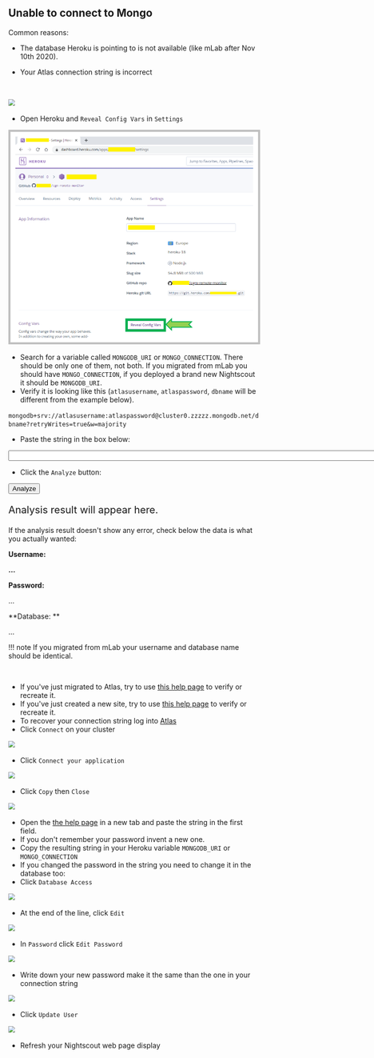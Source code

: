 ## Unable to connect to Mongo

Common reasons:

- The database Heroku is pointing to is not available (like mLab after Nov 10th 2020).

- Your Atlas connection string is incorrect

  </br>

<img src="../img/TShoot06.png" style="zoom:80%;" >

</br>

- Open Heroku and `Reveal Config Vars` in `Settings`

<img src="../../update/img/MigrateNS03.png" style="zoom:80%;" >

</br>

- Search for a variable called `MONGODB_URI` or `MONGO_CONNECTION`. There should be only one of them, not both. If you migrated from mLab you should have `MONGO_CONNECTION`, if you deployed a brand new Nightscout it should be `MONGODB_URI`.
- Verify it is looking like this (`atlasusername`, `atlaspassword`, `dbname` will be different from the example below). 

`mongodb+srv://atlasusername:atlaspassword@cluster0.zzzzz.mongodb.net/dbname?retryWrites=true&w=majority`

- Paste the string in the box below:

<input type="text" id="myAtlas" value="" size="100">
</br>

- Click the `Analyze` button:

<button onclick="Analyze()">Analyze</button>

<p style="font-size:20px" id="result">Analysis result will appear here.</p>

If the analysis result doesn't show any error, check below the data is what you actually wanted:

**Username: <p id="myUser">...</p>
Password:** <p id="myPwd">...</p>
**Database: **<p id="mydB">...</p>

<script>
var sUser, sdB, sPwd;
function Analyze()
{

  var sString = "Your connection string structure looks good.";
  var bErr = 0;

  var sAtlas = document.getElementById("myAtlas").value;

  var iAS = sAtlas.search(" ");
  if(iAS!=-1)
  { 
    sString = "There should be no space characters in the string. Remove all spaces";
    bErr = 1;
  }

  iAS = sAtlas.search("mongodb://");
  if(iAS!=-1 && !bErr)
  { 
    sString = "This is not an Atlas connection string: it should start with mongodb+srv://";
    bErr = 1;
  }

  iAS = sAtlas.search("<password>");
  if(iAS!=-1 && !bErr)
  { 
    sString = "You should replace &lt;password&gt; with your actual Atlas database passwowrd in the Atlas string";
    bErr = 1;
  }

  iAS = sAtlas.search("<dbname>");
  if(iAS!=-1 && !bErr)
  { 
    sString = "You should replace &lt;dbname&gt; with your actual Atlas database name in the Atlas string";
    bErr = 1;
  }

  iAS = sAtlas.search("<");
  if(iAS!=-1 && !bErr)
  { 
    sString = "There should be no &lt; characters in the Atlas string";
    bErr = 1;
  }

  iAS = sAtlas.search(">");
  if(iAS!=-1 && !bErr)
  { 
    sString = "There should be no &gt; characters in the Atlas string";
    bErr = 1;
  }

  iAS = sAtlas.search("retryWrites=true");
  if(iAS==-1 && !bErr)
  { 
    sString = "Your Atlas string should end with ?retryWrites=true&w=majority";
    bErr = 1;
  }

  var iUsr, iAt, iCol, idB, iQM;

  iUsr = sAtlas.search("://");
  if(iUsr==-1 && !bErr)
  { 
    sString = "Your Atlas string should start by mongodb+srv://";
    bErr = 1;
  }
  else
  {
    iUsr = iUsr + 3;
    sAtlas = sAtlas.substr(iUsr);
  }

  iAt = sAtlas.search("@");
  if(iAt==-1 && !bErr)
  { 
    sString = "Your Atlas string should contain @ after your password";
    bErr = 1;
  };

  iCol = sAtlas.search(":");
  if(iCol==-1 && !bErr)
  { 
    sString = "Your Atlas user and password should be separated by :";
    bErr = 1;
  };

  iQm = sAtlas.search("\\?");
  if(iQm==-1 && !bErr)
  { 
    sString = "Your Atlas string should end with ?retryWrites=true&w=majority";
    bErr = 1;
  };

  idB = sAtlas.search("net/");
  if(idB==-1 && !bErr)
  { 
    sString = "Your Atlas string should be in the mongodb.net domain";
    bErr = 1;
  } else idB = idB + 4;

  if(!bErr)
  {
    sUser = sAtlas.substring(0, iCol);
    sPwd = sAtlas.substring(iCol + 1, iAt);
    sdB = sAtlas.substring(idB, iQm);
    
    document.getElementById("myUser").innerHTML = sUser;
    document.getElementById("myPwd").innerHTML = sPwd;
    document.getElementById("mydB").innerHTML = sdB;
   }

 document.getElementById("result").innerHTML = sString;
}

</script>

!!! note
    If you migrated from mLab your username and database name should be identical.

</br>

- If you've just migrated to Atlas, try to use [this help page](../../update/stringhelp.html) to verify or recreate it.
- If you've just created a new site, try to use [this help page](../../nightscout/stringhelp.html) to verify or recreate it.
- To recover your connection string log into [Atlas](https://cloud.mongodb.com/)
- Click `Connect` on your cluster

<img src="../img/TShoot07.png" style="zoom:80%;" >

</br>

- Click `Connect your application`

<img src="../img/TShoot09.png" style="zoom:80%;" >

</br>

- Click `Copy` then `Close`

<img src="../img/TShoot10.png" style="zoom:80%;" >

</br>

- Open the [the help page](../../nightscout/stringhelp.html) in a new tab and paste the string in the first field.
- If you don't remember your password invent a new one.
- Copy the resulting string in your Heroku variable `MONGODB_URI` or `MONGO_CONNECTION`
- If you changed the password in the string you need to change it in the database too:
- Click `Database Access`

<img src="../img/TShoot11.png" style="zoom:80%;" >

</br>

- At the end of the line, click `Edit`

<img src="../img/TShoot08.png" style="zoom:80%;" >

</br>

- In `Password` click `Edit Password`

<img src="../img/TShoot12.png" style="zoom:80%;" >

</br>

- Write down your new password make it the same than the one in your connection string

<img src="../img/TShoot13.png" style="zoom:80%;" >

</br>

- Click `Update User`

<img src="../img/TShoot14.png" style="zoom:80%;" >

</br>

- Refresh your Nightscout web page display
